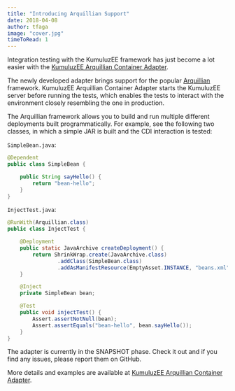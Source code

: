 ```yaml
---
title: "Introducing Arquillian Support"
date: 2018-04-08
author: tfaga
image: "cover.jpg"
timeToRead: 1
---
```


Integration testing with the KumuluzEE framework has just become a lot easier with the
[KumuluzEE Arquillian Container Adapter](https://github.com/kumuluz/kumuluzee-testing/blob/master/kumuluzee-arquillian-container/README.md).

The newly developed adapter brings support for the popular [Arquillian](http://arquillian.org/) framework. KumuluzEE
Arquillian Container Adapter starts the KumuluzEE server before running the tests, which enables the tests to interact
with the environment closely resembling the one in production.

The Arquillian framework allows you to build and run multiple different deployments built programmatically. For example,
see the following two classes, in which a simple JAR is built and the CDI interaction is tested:

`SimpleBean.java`:

```java
@Dependent
public class SimpleBean {

    public String sayHello() {
        return "bean-hello";
    }
}
```

`InjectTest.java`:

```java
@RunWith(Arquillian.class)
public class InjectTest {

    @Deployment
    public static JavaArchive createDeployment() {
        return ShrinkWrap.create(JavaArchive.class)
                .addClass(SimpleBean.class)
                .addAsManifestResource(EmptyAsset.INSTANCE, "beans.xml");
    }

    @Inject
    private SimpleBean bean;

    @Test
    public void injectTest() {
        Assert.assertNotNull(bean);
        Assert.assertEquals("bean-hello", bean.sayHello());
    }
}
```

The adapter is currently in the SNAPSHOT phase. Check it out and if you find any issues, please report them on GitHub.

More details and examples are available at
[KumuluzEE Arquillian Container Adapter](https://github.com/kumuluz/kumuluzee-testing/blob/master/kumuluzee-arquillian-container/README.md).

